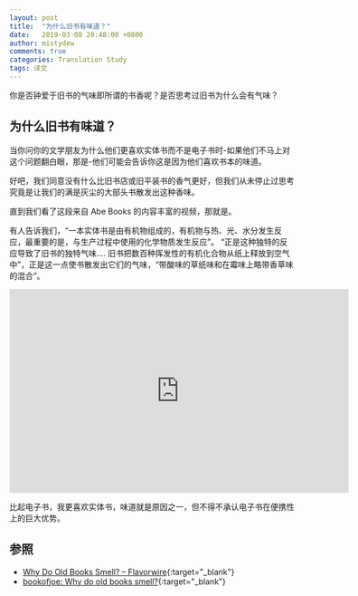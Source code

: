 ```yaml
---
layout: post
title:  "为什么旧书有味道？"
date:   2019-03-08 20:48:00 +0800
author: mistydew
comments: true
categories: Translation Study
tags: 译文
---
```

你是否钟爱于旧书的气味即所谓的书香呢？是否思考过旧书为什么会有气味？

## 为什么旧书有味道？

当你问你的文学朋友为什么他们更喜欢实体书而不是电子书时-如果他们不马上对这个问题翻白眼，那是-他们可能会告诉你这是因为他们喜欢书本的味道。

好吧，我们同意没有什么比旧书店或旧平装书的香气更好，但我们从未停止过思考究竟是让我们的满是灰尘的大部头书散发出这种香味。

直到我们看了这段来自 Abe Books 的内容丰富的视频，那就是。

有人告诉我们，“一本实体书是由有机物组成的，有机物与热、光、水分发生反应，最重要的是，与生产过程中使用的化学物质发生反应”。
“正是这种独特的反应导致了旧书的独特气味.... 旧书把数百种挥发性的有机化合物从纸上释放到空气中”，正是这一点使书散发出它们的气味，“带酸味的草纸味和在霉味上略带香草味的混合”。

<iframe src="https://www.youtube.com/embed/aUaInTfrDnA" frameborder="0" height="360" width="600"></iframe>

比起电子书，我更喜欢实体书，味道就是原因之一，但不得不承认电子书在便携性上的巨大优势。

## 参照

* [Why Do Old Books Smell? – Flavorwire](http://flavorwire.com/282771/why-do-old-books-smell){:target="_blank"}
* [bookofjoe: Why do old books smell?](https://www.bookofjoe.com/2019/03/why-do-old-books-smell.html){:target="_blank"}
